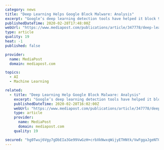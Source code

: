```yaml
---
category: news
title: "Deep Learning Helps Google Block Malware: Analysis"
excerpt: "Google’s deep learning detection tools have helped it block 99% of malicious Gmail malware. Here is an analysis of how deep learning has helped bolster email security."
publishedDateTime: 2020-02-28T17:48:00Z
webUrl: "https://www.mediapost.com/publications/article/347778/deep-learning-helps-google-block-malware-analysis.html"
type: article
quality: 19
heat: -1
published: false

provider:
  name: MediaPost
  domain: mediapost.com

topics:
  - AI
  - Machine Learning

related:
  - title: "Deep Learning Help Google Block Malware: Analysis"
    excerpt: "Google’s deep learning detection tools have helped it block 99% of malicious Gmail malware. Here is an analysis of how deep learning has helped bolster email security."
    publishedDateTime: 2020-02-28T16:02:00Z
    webUrl: "https://www.mediapost.com/publications/article/347778/deep-learning-help-google-block-malware-analysis.html?edition=117374"
    type: article
    provider:
      name: MediaPost
      domain: mediapost.com
    quality: 19

secured: "hg0Twuj6Vgy7gDbEIa3Ge99VwGzH+crbXkNwxqWijyETHNtk/VwFggaJgeNTGSSgiX1KQegR7u4KqN7W5CfmfgHrXnf45ZcwgUjcTPidKYOMAj1lSzPZuvjbKh1uoxl92CMakkw0Hatgez4tXQ/wzL0Nn082S8RH7SWpagd/7WNFI74yDGAG1vmANX6Y4nZ5LmX0glBJrNLxbY4Ld1Ywt1pCkb34tsSlPNFZ4YSivpW4MxneFDX6v+7Fe75Od2eqqaBQVMC4F7SeGJG3pt0RDUKSuCvK/0SvH0JX6jfE/Us0PjR++n0vn9Hedx8m6OET;Hoirn356CFyEOVJx0X0xBA=="
---
```


